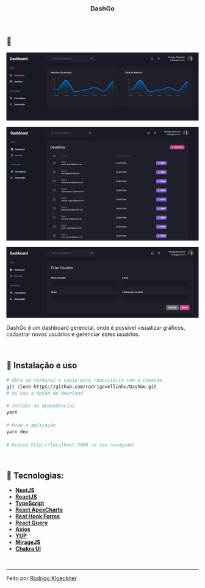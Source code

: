 <h3 align="center">
  DashGo
</h3>
<br>

## :rocket:

<p align="center">
  <img src="https://github.com/rodrigovellinho/DashGo/blob/main/public/cover1.jpg?raw=true" alt="DashGo">
</p>
<p align="center">
  <img src="https://github.com/rodrigovellinho/DashGo/blob/main/public/cover2.jpg?raw=true" alt="DashGo">
</p>
<p align="center">
  <img src="https://github.com/rodrigovellinho/DashGo/blob/main/public/cover3.jpg?raw=true" alt="DashGo">
</p>

DashGo é um dashboard gerencial, onde é possível visualizar gráficos, cadastrar novos usuários e gerenciar estes usuários.

<br>

## :wrench: Instalação e uso

```bash
# Abra um terminal e copie este repositório com o comando
git clone https://github.com/rodrigovellinho/DashGo.git 
# ou use a opção de download.

# Instale as dependências
yarn

# Rode a aplicação
yarn dev

# Acesse http://localhost:3000 no seu navagador
```

<br>

## 🔨 Tecnologias:

- **[NextJS](https://nextjs.org/)**
- **[ReactJS](https://reactjs.org/)**
- **[TypeScript](https://www.typescriptlang.org/)**
- **[React ApexCharts](https://apexcharts.com/docs/react-charts/)**
- **[Reat Hook Forms](https://react-hook-form.com/)**
- **[React Query](https://react-query.tanstack.com/)**
- **[Axios](https://axios-http.com/docs/intro)**
- **[YUP](https://github.com/jquense/yup)**
- **[MirageJS](https://miragejs.com/)**
- **[Chakra UI](https://chakra-ui.com/)**
<br>

---

Feito por [Rodrigo Kloeckner](https://github.com/rodrigovellinho)

